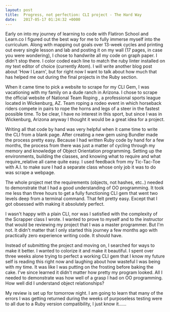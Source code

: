 ```yaml
---
layout: post
title:  Progress, not perfection: CLI project - The Hard Way
date:   2017-05-17 01:24:32 +0000
---
```



Early on into my journey of learning to code with Flatiron School and Learn.co I figured out the best way for me to fully immerse myself into the curriculum. Along with mapping out goals over 13-week cycles and printing out every single lesson and lab and posting it on my wall (17 pages, in case you were wondering), I chose to handwrite all my code on graph paper. I didn't stop there. I color coded each line to match the ruby linter installed on my text editor of choice (currently Atom). I will write another blog post about 'How I Learn', but for right now I want to talk about how much that has helped me out during the final projects in the Ruby section.

When it came time to pick a website to  scrape for my CLI Gem, I was vacationing with my family on a dude ranch in Arizona. I chose to scrape the official website of National Team Roping , a professional sports league located in Wickenburg, AZ. Team roping a rodeo event in which horseback riders compete in pairs to rope the horns and legs of a steer in the fastest possible time. To be clear, I have no interest in this sport, but since I was in Wickenburg, Arizona anyway I thought it would be a great idea for a project.

Writing all that code by hand was very helpful when it came time to write the CLI from a blank page. After creating a new gem using Bundler made the process pretty easy. Because I had written Ruby code by hand for a few months, the process from there was just a matter of cycling through my memory and knowledge of Object Orientation programming. Setting up the environments, building the classes, and knowing what to require and what require_relative all came quite easy. I used feedback from my Tic-Tac-Toe with A.I. to make sure I had a separate class whose only job it was to do was scrape a webpage.

The whole project met the requirements (objects, not hashes, etc..) needed to demonstrate that I had a good understanding of OO programming. It took me less than three hours to get a fully functioning CLI gem that went two levels deep from a terminal command. That felt pretty easy. Except that I got obsessed with making it absolutely perfect.

I wasn't happy with a plain CLI, nor was I satisfied with the complexity of the Scrapper class I wrote. I wanted to prove to myself and to the instructor that would be reviewing my project that I was a master programmer. But I'm not. It didn't matter that I only started this journey a few months ago with practically zero experience writing code.
It should have.

Instead of submitting the project and moving on, I searched for ways to make it better. I wanted to colorize it and make it beautiful. I spent over three weeks alone trying to perfect a working CLI gem that I know my future self is reading this right now and laughing about how wasteful I was being with my time. It was like I was putting on the frosting before baking the cake. I've since learned it didn't matter how pretty my program looked. All I needed to demonstrate was how well of a grasp I had on OO programming. How well did I understand object relationships? 

My review is set up for tomorrow night. I am going to learn that many of the errors I was getting returned during the weeks of purposeless testing were to all due to a Ruby version compatibility, I just know it......

